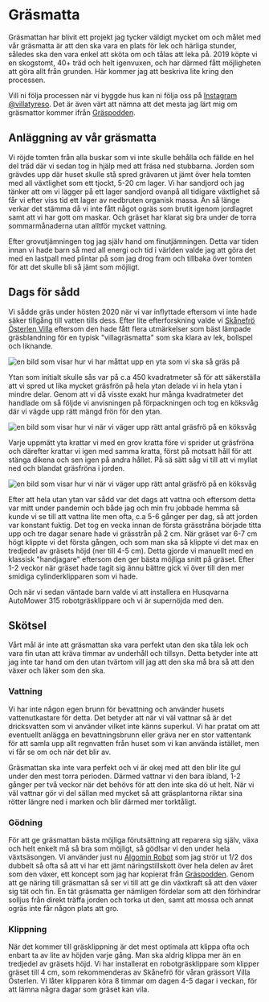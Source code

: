 # Gräsmatta

Gräsmattan har blivit ett projekt jag tycker väldigt mycket om och målet med vår gräsmatta är att den ska vara en plats för lek och härliga stunder, således ska den vara enkel att sköta om och tålas att leka på. 2019 köpte vi en skogstomt, 40+ träd och helt igenvuxen, och har därmed fått möjligheten att göra allt från grunden. Här kommer jag att beskriva lite kring den processen. 

Vill ni följa processen när vi byggde hus kan ni följa oss på [Instagram @villatyreso](https://www.instagram.com/villatyreso/). Det är även värt att nämna att det mesta jag lärt mig om gräsmattor kommer ifrån [Gräspodden](https://graspodden.simplecast.com/).

## Anläggning av vår gräsmatta

Vi röjde tomten från alla buskar som vi inte skulle behålla och fällde en hel del träd där vi sedan tog in hjälp med att fräsa ned stubbarna. Jorden som grävdes upp där huset skulle stå spred grävaren ut jämt över hela tomten med all växtlighet som ett tjockt, 5-20 cm lager. Vi har sandjord och jag tänker att om vi lägger på ett lager sandjord ovanpå all tidigare växtlighet så får vi efter viss tid ett lager av nedbruten organisk massa. Än så länge verkar det stämma då vi inte fått något ogräs som brutit igenom jordlagret samt att vi har gott om maskar. Och gräset har klarat sig bra under de torra sommarmånaderna utan alltför mycket vattning.

Efter grovutjämningen tog jag själv hand om finutjämningen. Detta var tiden innan vi hade barn så med all energi och tid i världen valde jag att göra det med en lastpall med plintar på som jag drog fram och tillbaka över tomten för att det skulle bli så jämt som möjligt.

## Dags för sådd

Vi sådde gräs under hösten 2020 när vi var inflyttade eftersom vi inte hade säker tillgång till vatten tills dess. Efter lite efterforskning valde vi [Skånefrö Österlen Villa](https://skanefro.se/shop/alla/proffs-anlaggare/park-gronytor/grasfro-osterlen-villa-20kg/) eftersom den hade fått flera utmärkelser som bäst lämpade gräsblandning för en typisk "villagräsmatta" som ska klara av lek, bollspel och liknande.

![en bild som visar hur vi har måttat upp en yta som vi ska så gräs på](./assets/gras01.jpeg)

Ytan som initialt skulle sås var på c.a 450 kvadratmeter så för att säkerställa att vi spred ut lika mycket gräsfrön på hela ytan delade vi in hela ytan i mindre delar. Genom att vi då visste exakt hur många kvadratmeter det handlade om så följde vi anvisningen på förpackningen och tog en köksvåg där vi vägde upp rätt mängd frön för den ytan.

![en bild som visar hur vi när vi väger upp rätt antal gräsfrö på en köksvåg](./assets/gras02.jpeg)

Varje uppmätt yta krattar vi med en grov kratta före vi sprider ut gräsfröna och därefter krattar vi igen med samma kratta, först på motsatt håll för att stänga dikena och sen igen på andra hållet. På sä sätt såg vi till att vi myllat ned och blandat gräsfröna i jorden.

![en bild som visar hur vi när vi väger upp rätt antal gräsfrö på en köksvåg](./assets/gras02.jpeg)

Efter att hela utan ytan var sådd var det dags att vattna och eftersom detta var mitt under pandemin och både jag och min fru jobbade hemma så kunde vi se till att vattna lite men ofta, c.a 5-6 gånger per dag, så att jorden var konstant fuktig. Det tog en vecka innan de första grässtråna började titta upp och tre dagar senare hade vi grässtrån på 2 cm.
När gräset var 6-7 cm högt klippte vi det första gången, och som man ska så klippte vi det max en tredjedel av gräsets höjd (ner till 4-5 cm). Detta gjorde vi manuellt med en klassisk "handjagare" eftersom den ger bästa möjliga snitt på gräset. Efter 1-2 veckor när gräset hade tagit sig ännu bättre gick vi över till den mer smidiga cylinderklipparen som vi hade. 

Och när vi sedan väntade barn valde vi att installera en Husqvarna AutoMower 315 robotgräsklippare och vi är supernöjda med den.

## Skötsel

Vårt mål är inte att gräsmattan ska vara perfekt utan den ska tåla lek och vara fin utan att kräva timmar av underhåll och tillsyn. Detta betyder inte att jag inte tar hand om den utan tvärtom vill jag att den ska må bra så att den växer och läker som den ska.

### Vattning

Vi har inte någon egen brunn för bevattning och använder husets vattenutkastare för detta. Det betyder att när vi väl vattnar så är det dricksvatten som vi använder vilket inte känns superkul. Vi har pratat om att eventuellt anlägga en bevattningsbrunn eller gräva ner en stor vattentank för att samla upp allt regnvatten från huset som vi kan använda istället, men vi får se om och när det blir av.

Gräsmattan ska inte vara perfekt och vi är okej med att den blir lite gul under den mest torra perioden. Därmed vattnar vi den bara ibland, 1-2 gånger per två veckor när det behövs för att den inte ska dö ut helt. När vi väl vattnar gör vi del sällan med mycket så att gräsplantorna riktar sina rötter längre ned i marken och blir därmed mer torktåligt.

### Gödning

För att ge gräsmattan bästa möjliga förutsättning att reparera sig själv, växa och helt enkelt må så bra som möjligt, så gödlsar vi den under hela växtsäsongen. Vi använder just nu [Algomin Robot](https://www.algomin.se/produkter/algomin-robot/) som jag strör ut 1/2 dos dubbelt så ofta så att vi har ett jämt näringstillskott över hela delen av året som den växer, ett koncept som jag har kopierat från [Gräspodden](https://graspodden.simplecast.com/). Genom att ge näring till gräsmattan så ser vi till att ge din växtkraft så att den växer sig tät och fin. En tät gräsmatta ger nämligen fördelar som att den förhindrar solljus från direkt träffa jorden och torka ut den, samt att mossa och annat ogräs inte får någon plats att gro.

### Klippning

När det kommer till gräsklippning är det mest optimala att klippa ofta och enbart ta av lite av höjden varje gång. Man ska aldrig klippa mer än en tredjedel av gräsets höjd. 
Vi har installerat en robotgräsklippare som klipper gräset till 4 cm, som rekommenderas av Skånefrö för våran grässort Villa Österlen. Vi låter klipparen köra 8 timmar om dagen 4-5 dagar i veckan, för att lämna några dagar som gräset kan vila.